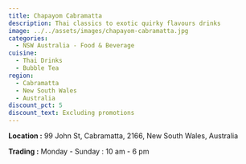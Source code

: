 ```yaml
---
title: Chapayom Cabramatta
description: Thai classics to exotic quirky flavours drinks
image: ../../assets/images/chapayom-cabramatta.jpg
categories:
  - NSW Australia - Food & Beverage
cuisine:
  - Thai Drinks
  - Bubble Tea
region:
  - Cabramatta
  - New South Wales
  - Australia
discount_pct: 5
discount_text: Excluding promotions
---
```

**Location :** 99 John St, Cabramatta, 2166, New South Wales, Australia

**Trading :** Monday - Sunday : 10 am - 6 pm
